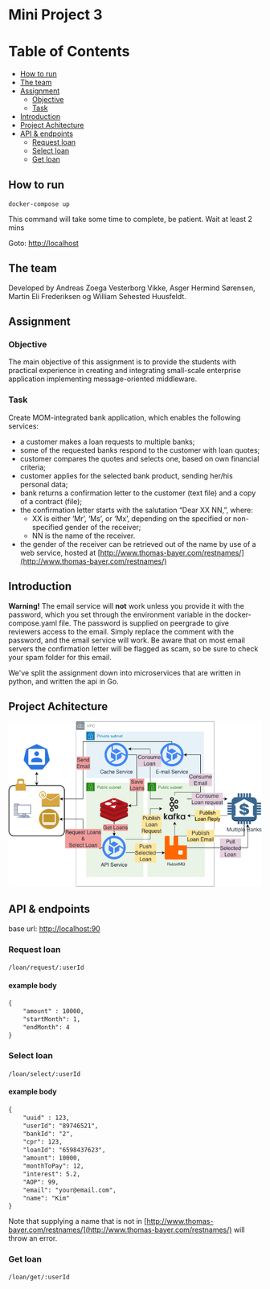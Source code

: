# Mini Project 3

# Table of Contents
  - [How to run](#how-to-run)
  - [The team](#the-team)
  - [Assignment](#assignment)
    - [Objective](#objective)
    - [Task](#task)
  - [Introduction](#introduction)
  - [Project Achitecture](#project-achitecture)
  - [API & endpoints](#api--endpoints)
    - [Request loan](#request-loan)
    - [Select loan](#select-loan)
    - [Get loan](#get-loan)

## How to run 
```
docker-compose up
```
This command will take some time to complete, be patient. Wait at least 2 mins

Goto: [http://localhost](http://localhost)

## The team

Developed by Andreas Zoega Vesterborg Vikke, Asger Hermind Sørensen, Martin Eli Frederiksen og William Sehested Huusfeldt. 

## Assignment
### Objective
The main objective of this assignment is to provide the students with practical
experience in creating and integrating small-scale enterprise application implementing
message-oriented middleware.

### Task
Create MOM-integrated bank application, which enables the following services:
- a customer makes a loan requests to multiple banks;
- some of the requested banks respond to the customer with loan quotes;
- customer compares the quotes and selects one, based on own financial criteria;
- customer applies for the selected bank product, sending her/his personal data;
- bank returns a confirmation letter to the customer (text file) and a copy of a contract (file);
- the confirmation letter starts with the salutation “Dear XX NN,”, where:
    * XX is either ‘Mr’, ‘Ms’, or ‘Mx’, depending on the specified or non-specified gender
    of the receiver;
    * NN is the name of the receiver.  
- the gender of the receiver can be retrieved out of the name by use of a web service,
hosted at [http://www.thomas-bayer.com/restnames/](http://www.thomas-bayer.com/restnames/)

## Introduction

**Warning!** The email service will **not** work unless you provide it with the password, which you set through the environment variable in the docker-compose.yaml file. The password is supplied on peergrade to give reviewers access to the email. Simply replace the comment with the password, and the email service will work. Be aware that on most email servers the confirmation letter will be flagged as scam, so be sure to check your spam folder for this email. 

We've split the assignment down into microservices that are written in python, and written the api in Go. 



## Project Achitecture
![image](arkitektur.png)


## API & endpoints

base url: [http://localhost:90](http://localhost:90)

### Request loan
`/loan/request/:userId`

#### example body
```
{
    "amount" : 10000,
    "startMonth": 1,
    "endMonth": 4
}   
``` 

### Select loan
``/loan/select/:userId``

#### example body
```
{
    "uuid" : 123,
    "userId": "89746521",
    "bankId": "2",
    "cpr": 123,
    "loanId": "6598437623",
    "amount": 10000,
    "monthToPay": 12,
    "interest": 5.2,
    "AOP": 99,
    "email": "your@email.com",
    "name": "Kim"
}  
``` 

Note that supplying a name that is not in [http://www.thomas-bayer.com/restnames/](http://www.thomas-bayer.com/restnames/) will throw an error.

### Get loan
``/loan/get/:userId``